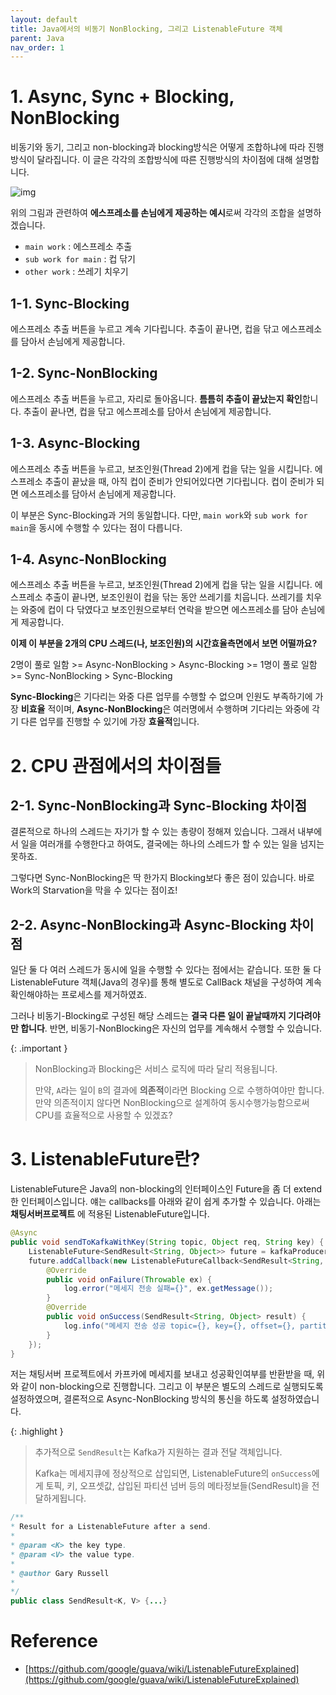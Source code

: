 ```yaml
---
layout: default
title: Java에서의 비동기 NonBlocking, 그리고 ListenableFuture 객체
parent: Java
nav_order: 1
---
```


# 1. Async, Sync + Blocking, NonBlocking

비동기와 동기, 그리고 non-blocking과 blocking방식은 어떻게 조합하냐에 따라 진행방식이 달라집니다. 이 글은 각각의 조합방식에 따른 진행방식의 차이점에 대해 설명합니다.

![img](../../../assets/img/circuit/8.png)

위의 그림과 관련하여 **에스프레소를 손님에게 제공하는 예시**로써 각각의 조합을 설명하겠습니다.

* `main work` : 에스프레소 추출 
* `sub work for main` : 컵 닦기
* `other work` : 쓰레기 치우기

## 1-1. Sync-Blocking 

에스프레소 추출 버튼을 누르고 계속 기다립니다. 추출이 끝나면, 컵을 닦고 에스프레소를 담아서 손님에게 제공합니다.

## 1-2. Sync-NonBlocking

에스프레소 추출 버튼을 누르고, 자리로 돌아옵니다. **틈틈히 추출이 끝났는지 확인**합니다. 추출이 끝나면, 컵을 닦고 에스프레소를 담아서 손님에게 제공합니다.

## 1-3. Async-Blocking

에스프레소 추출 버튼을 누르고, 보조인원(Thread 2)에게 컵을 닦는 일을 시킵니다. 에스프레소 추출이 끝났을 때, 아직 컵이 준비가 안되어있다면 기다립니다. 컵이 준비가 되면 에스프레소를 담아서 손님에게 제공합니다.

이 부분은 Sync-Blocking과 거의 동일합니다. 다만, `main work`와 `sub work for main`을 동시에 수행할 수 있다는 점이 다릅니다.

## 1-4. Async-NonBlocking

에스프레소 추출 버튼을 누르고, 보조인원(Thread 2)에게 컵을 닦는 일을 시킵니다. 에스프레소 추출이 끝나면, 보조인원이 컵을 닦는 동안 쓰레기를 치웁니다. 쓰레기를 치우는 와중에 컵이 다 닦였다고 보조인원으로부터 연락을 받으면 에스프레소를 담아 손님에게 제공합니다.

**이제 이 부분을 2개의 CPU 스레드(나, 보조인원)의 시간효율측면에서 보면 어떨까요?**

2명이 풀로 일함 >= Async-NonBlocking > Async-Blocking >= 1명이 풀로 일함 >= Sync-NonBlocking > Sync-Blocking

**Sync-Blocking**은 기다리는 와중 다른 업무를 수행할 수 없으며 인원도 부족하기에 가장 **비효율** 적이며, **Async-NonBlocking**은 여러명에서 수행하며 기다리는 와중에 각기 다른 업무를 진행할 수 있기에 가장 **효율적**입니다.

# 2. CPU 관점에서의 차이점들

## 2-1. Sync-NonBlocking과 Sync-Blocking 차이점

결론적으로 하나의 스레드는 자기가 할 수 있는 총량이 정해져 있습니다. 그래서 내부에서 일을 여러개를 수행한다고 하여도, 결국에는 하나의 스레드가 할 수 있는 일을 넘지는 못하죠.

그렇다면 Sync-NonBlocking은 딱 한가지 Blocking보다 좋은 점이 있습니다. 바로 Work의 Starvation을 막을 수 있다는 점이죠!

## 2-2. Async-NonBlocking과 Async-Blocking 차이점
일단 둘 다 여러 스레드가 동시에 일을 수행할 수 있다는 점에서는 같습니다. 또한 둘 다 ListenableFuture 객체(Java의 경우)를 통해 별도로 CallBack 채널을 구성하여 계속 확인해야하는 프로세스를 제거하였죠.

그러나 비동기-Blocking로 구성된 해당 스레드는 **결국 다른 일이 끝날때까지 기다려야만 합니다**. 반면, 비동기-NonBlocking은 자신의 업무를 계속해서 수행할 수 있습니다.


{: .important }
> NonBlocking과 Blocking은 서비스 로직에 따라 달리 적용됩니다.
> 
> 만약, `A`라는 일이 `B`의 결과에 **의존적**이라면 Blocking 으로 수행하여야만 합니다. 만약 의존적이지 않다면 NonBlocking으로 설계하여 동시수행가능함으로써 CPU를 효율적으로 사용할 수 있겠죠?

# 3. ListenableFuture란?
ListenableFuture은 Java의 non-blocking의 인터페이스인 Future을 좀 더 extend한 인터페이스입니다. 얘는 callbacks를 아래와 같이 쉽게 추가할 수 있습니다. 아래는 **채팅서버프로젝트** 에 적용된 ListenableFuture입니다.

```java
@Async
public void sendToKafkaWithKey(String topic, Object req, String key) {
    ListenableFuture<SendResult<String, Object>> future = kafkaProducerTemplate.send(topic,key, req);
    future.addCallback(new ListenableFutureCallback<SendResult<String, Object>>() {
        @Override
        public void onFailure(Throwable ex) {
            log.error("메세지 전송 실패={}", ex.getMessage());
        }
        @Override
        public void onSuccess(SendResult<String, Object> result) {
            log.info("메세지 전송 성공 topic={}, key={}, offset={}, partition={}",topic, key, result.getRecordMetadata().offset(), result.getRecordMetadata().partition());
        }
    });
}
```

저는 채팅서버 프로젝트에서 카프카에 메세지를 보내고 성공확인여부를 반환받을 때, 위와 같이 non-blocking으로 진행합니다.
그리고 이 부분은 별도의 스레드로 실행되도록 설정하였으며, 결론적으로 Async-NonBlocking 방식의 통신을 하도록 설정하였습니다.

{: .highlight }
>추가적으로 `SendResult`는 Kafka가 지원하는 결과 전달 객체입니다.
>
>Kafka는 메세지큐에 정상적으로 삽입되면, ListenableFuture의 `onSuccess`에게 토픽, 키, 오프셋값, 삽입된 파티션 넘버 등의 메타정보들(SendResult)을 전달하게됩니다.


```java
/**
* Result for a ListenableFuture after a send.
*
* @param <K> the key type.
* @param <V> the value type.
*
* @author Gary Russell
*
*/
public class SendResult<K, V> {...}
```

# Reference
* [https://github.com/google/guava/wiki/ListenableFutureExplained](https://github.com/google/guava/wiki/ListenableFutureExplained)